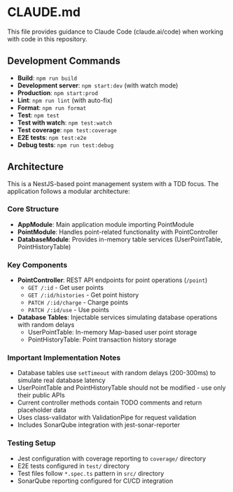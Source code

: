 # CLAUDE.md

This file provides guidance to Claude Code (claude.ai/code) when working with code in this repository.

## Development Commands

- **Build**: `npm run build`
- **Development server**: `npm start:dev` (with watch mode)
- **Production**: `npm start:prod`
- **Lint**: `npm run lint` (with auto-fix)
- **Format**: `npm run format`
- **Test**: `npm test`
- **Test with watch**: `npm test:watch`
- **Test coverage**: `npm test:coverage`
- **E2E tests**: `npm test:e2e`
- **Debug tests**: `npm run test:debug`

## Architecture

This is a NestJS-based point management system with a TDD focus. The application follows a modular architecture:

### Core Structure
- **AppModule**: Main application module importing PointModule
- **PointModule**: Handles point-related functionality with PointController
- **DatabaseModule**: Provides in-memory table services (UserPointTable, PointHistoryTable)

### Key Components
- **PointController**: REST API endpoints for point operations (`/point`)
  - `GET /:id` - Get user points
  - `GET /:id/histories` - Get point history
  - `PATCH /:id/charge` - Charge points
  - `PATCH /:id/use` - Use points
- **Database Tables**: Injectable services simulating database operations with random delays
  - UserPointTable: In-memory Map-based user point storage
  - PointHistoryTable: Point transaction history storage

### Important Implementation Notes
- Database tables use `setTimeout` with random delays (200-300ms) to simulate real database latency
- UserPointTable and PointHistoryTable should not be modified - use only their public APIs
- Current controller methods contain TODO comments and return placeholder data
- Uses class-validator with ValidationPipe for request validation
- Includes SonarQube integration with jest-sonar-reporter

### Testing Setup
- Jest configuration with coverage reporting to `coverage/` directory
- E2E tests configured in `test/` directory
- Test files follow `*.spec.ts` pattern in `src/` directory
- SonarQube reporting configured for CI/CD integration